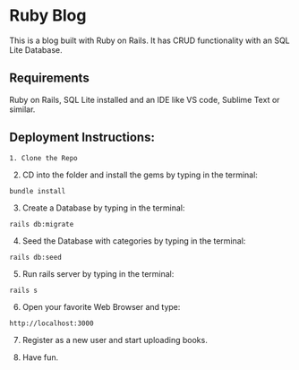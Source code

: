 # Ruby Blog
This is a blog built with Ruby on Rails. It has CRUD functionality with an SQL Lite Database.

## Requirements

Ruby on Rails, SQL Lite installed and an IDE like VS code, Sublime Text or similar. 




## Deployment Instructions:
```
1. Clone the Repo
```

2. CD into the folder and install the gems by typing in the terminal: 
```
bundle install
```
3. Create a Database by typing in the terminal: 
```
rails db:migrate
```
4. Seed the Database with categories by typing in the terminal: 
```
rails db:seed
```
5. Run rails server by typing in the terminal:  
```
rails s
```
6. Open your favorite Web Browser and type: 
```
http://localhost:3000
```
7. Register as a new user and start uploading books.

8. Have fun.
